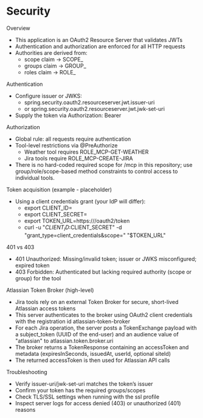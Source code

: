 # Security

Overview
- This application is an OAuth2 Resource Server that validates JWTs
- Authentication and authorization are enforced for all HTTP requests
- Authorities are derived from:
  - scope claim → SCOPE_<scope>
  - groups claim → GROUP_<group>
  - roles claim → ROLE_<role>

Authentication
- Configure issuer or JWKS:
  - spring.security.oauth2.resourceserver.jwt.issuer-uri
  - or spring.security.oauth2.resourceserver.jwt.jwk-set-uri
- Supply the token via Authorization: Bearer <JWT>

Authorization
- Global rule: all requests require authentication
- Tool-level restrictions via @PreAuthorize
  - Weather tool requires ROLE_MCP-GET-WEATHER
  - Jira tools require ROLE_MCP-CREATE-JIRA
- There is no hard-coded required scope for /mcp in this repository; use group/role/scope-based method constraints to control access to individual tools.

Token acquisition (example - placeholder)
- Using a client credentials grant (your IdP will differ):
  - export CLIENT_ID=<client-id>
  - export CLIENT_SECRET=<client-secret>
  - export TOKEN_URL=https://<issuer>/oauth2/token
  - curl -u "$CLIENT_ID:$CLIENT_SECRET" -d "grant_type=client_credentials&scope=<space-separated-scopes>" "$TOKEN_URL"

401 vs 403
- 401 Unauthorized: Missing/invalid token; issuer or JWKS misconfigured; expired token
- 403 Forbidden: Authenticated but lacking required authority (scope or group) for the tool

Atlassian Token Broker (high-level)
- Jira tools rely on an external Token Broker for secure, short-lived Atlassian access tokens
- This server authenticates to the broker using OAuth2 client credentials with the registration id atlassian-token-broker
- For each Jira operation, the server posts a TokenExchange payload with a subject_token (UUID of the end-user) and an audience value of "atlassian" to atlassian.token.broker.uri
- The broker returns a TokenResponse containing an accessToken and metadata (expiresInSeconds, issuedAt, userId, optional siteId)
- The returned accessToken is then used for Atlassian API calls

Troubleshooting
- Verify issuer-uri/jwk-set-uri matches the token’s issuer
- Confirm your token has the required groups/scopes
- Check TLS/SSL settings when running with the ssl profile
- Inspect server logs for access denied (403) or unauthorized (401) reasons